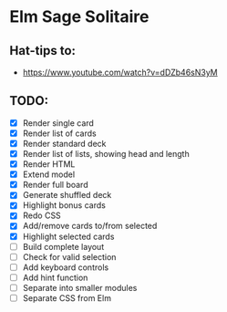 # Elm Sage Solitaire

## Hat-tips to:

- https://www.youtube.com/watch?v=dDZb46sN3yM


## TODO:

- [x] Render single card
- [x] Render list of cards
- [x] Render standard deck
- [x] Render list of lists, showing head and length
- [x] Render HTML
- [x] Extend model
- [x] Render full board
- [x] Generate shuffled deck
- [x] Highlight bonus cards
- [x] Redo CSS
- [x] Add/remove cards to/from selected
- [x] Highlight selected cards
- [ ] Build complete layout
- [ ] Check for valid selection
- [ ] Add keyboard controls
- [ ] Add hint function
- [ ] Separate into smaller modules
- [ ] Separate CSS from Elm